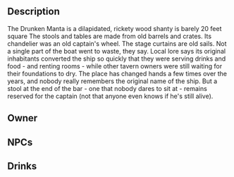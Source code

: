 ## Description
The Drunken Manta is a dilapidated, rickety wood shanty is barely 20 feet square
The stools and tables are made from old barrels and crates. Its chandelier was an old captain's wheel. The stage curtains are old sails. Not a single part of the boat went to waste, they say. Local lore says its original inhabitants converted the ship so quickly that they were serving drinks and food - and renting rooms - while other tavern owners were still waiting for their foundations to dry. The place has changed hands a few times over the years, and nobody really remembers the original name of the ship. But a stool at the end of the bar - one that nobody dares to sit at - remains reserved for the captain (not that anyone even knows if he's still alive).

## Owner



## NPCs

## Drinks

